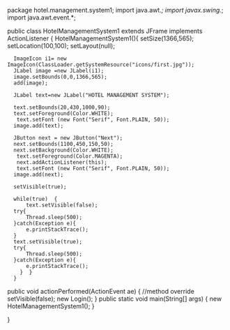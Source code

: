package hotel.management.system1;
import java.awt.*;
import javax.swing.*;
import java.awt.event.*;


public class HotelManagementSystem1 extends JFrame implements ActionListener {
  HotelManagementSystem1(){
      setSize(1366,565);
       setLocation(100,100);
       setLayout(null);
       
      
      ImageIcon i1= new ImageIcon(ClassLoader.getSystemResource("icons/first.jpg"));
      JLabel image =new JLabel(i1);
      image.setBounds(0,0,1366,565);
      add(image);
      
      JLabel text=new JLabel("HOTEL MANAGEMENT SYSTEM");
       
      text.setBounds(20,430,1000,90);
      text.setForeground(Color.WHITE);
       text.setFont (new Font("Serif", Font.PLAIN, 50));
      image.add(text);
      
      JButton next = new JButton("Next");
      next.setBounds(1100,450,150,50);
      next.setBackground(Color.WHITE);
       text.setForeground(Color.MAGENTA);
       next.addActionListener(this);
       text.setFont (new Font("Serif", Font.PLAIN, 50));
      image.add(next);
      
      setVisible(true);
      
      while(true)  {
          text.setVisible(false);
      try{
          Thread.sleep(500);
      }catch(Exception e){
          e.printStackTrace();
      }
      text.setVisible(true);
      try{
          Thread.sleep(500);
      }catch(Exception e){
          e.printStackTrace();
        }  }
      }
  public void actionPerformed(ActionEvent ae) {   //method override
      setVisible(false);
      new Login();
  }
    public static void main(String[] args) {
     new HotelManagementSystem1();
    }
    
}
